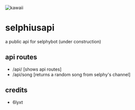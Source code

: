 ![kawaii](https://vignette.wikia.nocookie.net/nicodougasingers/images/1/18/Selphy.png/revision/latest?cb=20180907051553)



# selphiusapi
a public api for selphybot (under construction)


## api routes


+ /api/ [shows api routes]
+ /api/song [returns a random song from selphy's channel]

## credits
+ 6lyxt














